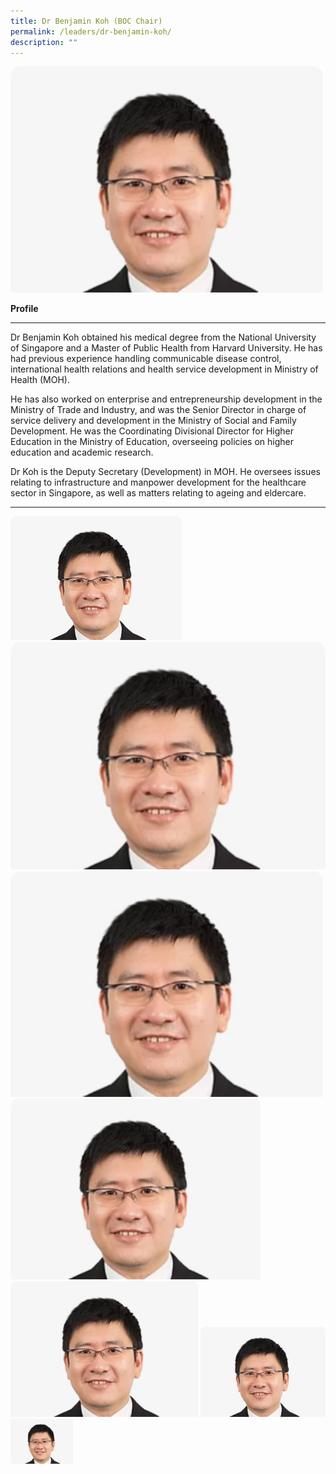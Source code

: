 ```yaml
---
title: Dr Benjamin Koh (BOC Chair)
permalink: /leaders/dr-benjamin-koh/
description: ""
---
```

<img style="width:500px" src="/images/Leaders/dr%20benjamin%20koh.jpg">

**Profile**&nbsp;

* * *

Dr Benjamin Koh obtained his medical degree from the National University of Singapore and a Master of Public Health from Harvard University. He has had&nbsp;previous&nbsp;experience handling communicable disease control, international health relations and health service development in Ministry of Health (MOH).&nbsp;

He has also worked on enterprise and entrepreneurship development in the Ministry of Trade and&nbsp;Industry, and&nbsp;was the Senior Director in charge of service delivery and development in the Ministry of Social and Family Development. He was the Coordinating Divisional Director for Higher Education in the Ministry of Education, overseeing policies on higher education and academic research.&nbsp;

Dr Koh is the Deputy Secretary (Development) in MOH. He oversees issues relating to infrastructure and&nbsp;manpower&nbsp;development for the healthcare sector in Singapore, as well as matters relating to ageing and eldercare.

* * *

![Dr Benjamin Koh](/images/Leaders/dr%20benjamin%20koh.jpg)
<img style="width:600px" src="/images/Leaders/dr%20benjamin%20koh.jpg">
<img style="width:500px" src="/images/Leaders/dr%20benjamin%20koh.jpg">
<img style="width:400px" src="/images/Leaders/dr%20benjamin%20koh.jpg">
<img style="width:300px" src="/images/Leaders/dr%20benjamin%20koh.jpg">
<img style="width:200px" src="/images/Leaders/dr%20benjamin%20koh.jpg">
<img style="width:100px" src="/images/Leaders/dr%20benjamin%20koh.jpg">